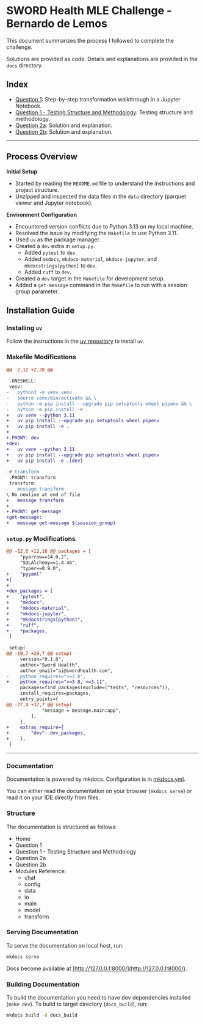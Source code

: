 # SWORD Health MLE Challenge - Bernardo de Lemos

This document summarizes the process I followed to complete the challenge.

Solutions are provided as code. Details and explanations are provided in the `docs` directory.

## Index

- [Question 1](Question_1.ipynb): Step-by-step transformation walkthrough in a Jupyter Notebook.
- [Question 1 - Testing Structure and Methodology](Question_1_Tests.md): Testing structure and methodology.
- [Question 2a](Question_2a.md): Solution and explanation.
- [Question 2b](Question_2b.md): Solution and explanation.

---

## Process Overview

**Initial Setup**
- Started by reading the `README.md` file to understand the instructions and project structure.
- Unzipped and inspected the data files in the `data` directory (parquet viewer and Jupyter notebook).

**Environment Configuration**
- Encountered version conflicts due to Python 3.13 on my local machine.
- Resolved the issue by modifying the `Makefile` to use Python 3.11.
- Used `uv` as the package manager.
- Created a `dev` extra in `setup.py`.
    - Added `pytest` to `dev`.
    - Added `mkdocs`, `mkdocs-material`, `mkdocs-jupyter`, and `mkdocstrings[python]` to `dev`.
    - Added `ruff` to `dev`.
- Created a `dev` target in the `Makefile` for development setup.
- Added a `get-message` command in the `Makefile` to run with a session group parameter.

## Installation Guide

### Installing `uv`
Follow the instructions in the [uv repository](https://github.com/astral-sh/uv) to install `uv`.

### Makefile Modifications

```diff
@@ -2,12 +2,20 @@
 
 .ONESHELL:
 venv:
-	python3 -m venv venv
-	source venv/bin/activate && \
-	python -m pip install --upgrade pip setuptools wheel pipenv && \
-	python -m pip install -e .
+	uv venv --python 3.11
+	uv pip install --upgrade pip setuptools wheel pipenv
+	uv pip install -e .
+
+.PHONY: dev
+dev:
+	uv venv --python 3.11
+	uv pip install --upgrade pip setuptools wheel pipenv
+	uv pip install -e .[dev]
 
-# transform
 .PHONY: transform
 transform:
-	message transform
\ No newline at end of file
+	message transform
+
+.PHONY: get-message
+get-message:
+	message get-message $(session_group)
```

### `setup.py` Modifications

```diff
@@ -12,6 +12,16 @@ packages = [
     "pyarrow==14.0.2",
     "SQLAlchemy==1.4.46",
     "typer==0.9.0",
+    "pyyaml"
+]
+
+dev_packages = [
+    "pytest",
+    "mkdocs",
+    "mkdocs-material",
+    "mkdocs-jupyter",
+    "mkdocstrings[python]",
+    "ruff",
+    *packages,
 ]
 
 setup(
@@ -19,7 +29,7 @@ setup(
     version="0.1.0",
     author="Sword Health",
     author_email="ai@swordhealth.com",
-    python_requires=">=3.8",
+    python_requires=">=3.8, <=3.11",
     packages=find_packages(exclude=("tests", "resources")),
     install_requires=packages,
     entry_points={
@@ -27,4 +37,7 @@ setup(
             "message = message.main:app",
         ],
     },
+    extras_require={
+        "dev": dev_packages,
+    },
 )
```

---

### Documentation

Documentation is powered by mkdocs. Configuration is in [mkdocs.yml](mkdocs.yml).

You can either read the documentation on your browser (`mkdocs serve`) or read it on your IDE directly from files.

### Structure

The documentation is structured as follows:


- Home
- Question 1
- Question 1 - Testing Structure and Methodology
- Question 2a
- Question 2b
- Modules Reference:
    - chat
    - config
    - data
    - io
    - main
    - model
    - transform


### Serving Documentation

To serve the documentation on local host, run:

```bash
mkdocs serve
```

Docs become available at [http://127.0.0.1:8000/](http://127.0.0.1:8000/).

### Building Documentation

To build the documentation you need to have dev dependencies installed (`make dev`). To build to target directory (`docs_build`), run:

```bash
mkdocs build -d docs_build
```
